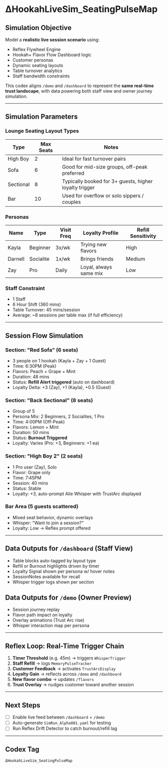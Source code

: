 # ΔHookahLiveSim_SeatingPulseMap

## Simulation Objective

Model a **realistic live session scenario** using:

* Reflex Flywheel Engine
* Hookah+ Flavor Flow Dashboard logic
* Customer personas
* Dynamic seating layouts
* Table turnover analytics
* Staff bandwidth constraints

This codex aligns `/demo` and `/dashboard` to represent the **same real-time trust landscape**, with data powering both staff view and owner journey simulation.

---

## Simulation Parameters

### Lounge Seating Layout Types

| Type      | Max Seats | Notes                                                  |
| --------- | --------- | ------------------------------------------------------ |
| High Boy  | 2         | Ideal for fast turnover pairs                          |
| Sofa      | 6         | Good for mid-size groups, off-peak preferred           |
| Sectional | 8         | Typically booked for 3+ guests, higher loyalty trigger |
| Bar       | 10        | Used for overflow or solo sippers / couples            |

### Personas

| Name    | Type      | Visit Freq | Loyalty Profile        | Refill Sensitivity |
| ------- | --------- | ---------- | ---------------------- | ------------------ |
| Kayla   | Beginner  | 3x/wk      | Trying new flavors     | High               |
| Darnell | Socialite | 1x/wk      | Brings friends         | Medium             |
| Zay     | Pro       | Daily      | Loyal, always same mix | Low                |

### Staff Constraint

* 1 Staff
* 6 Hour Shift (360 mins)
* Table Turnover: 45 mins/session
* Average: ~8 sessions per table max (if full efficiency)

---

## Session Flow Simulation

### Section: "Red Sofa" (6 seats)

* 3 people on 1 hookah (Kayla + Zay + 1 Guest)
* Time: 6:30PM (Peak)
* Flavors: Peach + Grape + Mint
* Duration: 48 mins
* Status: **Refill Alert triggered** (auto on dashboard)
* Loyalty Delta: +3 (Zay), +1 (Kayla), +0.5 (Guest)

### Section: "Back Sectional" (8 seats)

* Group of 5
* Persona Mix: 2 Beginners, 2 Socialites, 1 Pro
* Time: 4:00PM (Off-Peak)
* Flavors: Lemon + Mint
* Duration: 50 mins
* Status: **Burnout Triggered**
* Loyalty: Varies (Pro: +3, Beginners: +1 ea)

### Section: "High Boy 2" (2 seats)

* 1 Pro user (Zay), Solo
* Flavor: Grape only
* Time: 7:45PM
* Session: 40 mins
* Status: Stable
* Loyalty: +3, auto-prompt Alie Whisper with TrustArc displayed

### Bar Area (5 guests scattered)

* Mixed seat behavior, dynamic overlays
* Whisper: "Want to join a session?"
* Loyalty: Low → Reflex prompt offered

---

## Data Outputs for `/dashboard` (Staff View)

* Table blocks auto-tagged by layout type
* Refill or Burnout highlights driven by timer
* Loyalty Signal shown per persona w/ hover notes
* SessionNotes available for recall
* Whisper trigger logs shown per section

## Data Outputs for `/demo` (Owner Preview)

* Session journey replay
* Flavor path impact on loyalty
* Overlay animations (Trust Arc rise)
* Whisper interaction map per persona

---

## Reflex Loop: Real-Time Trigger Chain

1. **Timer Threshold** (e.g. 45m) → triggers `WhisperTrigger`
2. **Staff Refill** → logs `MemoryPulseTracker`
3. **Customer Feedback** → activates `TrustArcDisplay`
4. **Loyalty Gain** → reflects across `/demo` and `/dashboard`
5. **New flavor combo** → updates `/flavors`
6. **Trust Overlay** → nudges customer toward another session

---

## Next Steps

* [ ] Enable live feed between `/dashboard` + `/demo`
* [ ] Auto-generate `SimRun_Alpha001.yaml` for testing
* [ ] Run Reflex Drift Detector to catch burnout/refill lag

---

## Codex Tag

`ΔHookahLiveSim_SeatingPulseMap`

